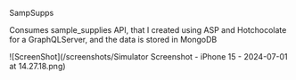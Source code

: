 SampSupps

Consumes sample_supplies API, that I created using ASP and Hotchocolate for a GraphQLServer, and the data is stored in MongoDB

![ScreenShot](/screenshots/Simulator Screenshot - iPhone 15 - 2024-07-01 at 14.27.18.png)
